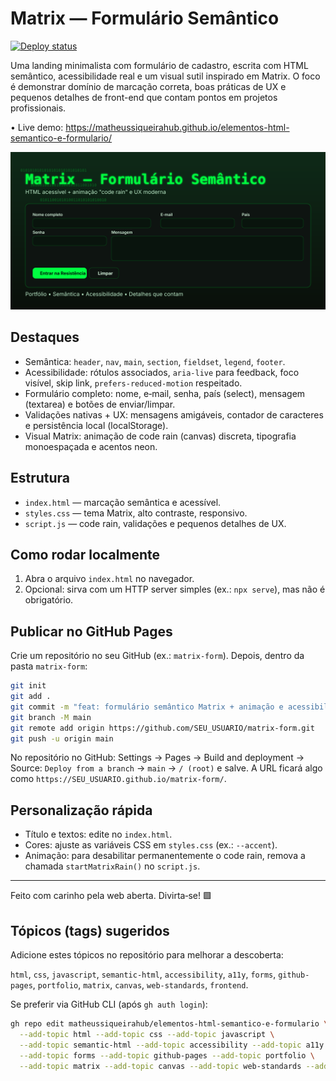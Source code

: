 # Matrix — Formulário Semântico

[![Deploy status](https://github.com/matheussiqueirahub/elementos-html-semantico-e-formulario/actions/workflows/deploy-pages.yml/badge.svg?branch=main)](https://github.com/matheussiqueirahub/elementos-html-semantico-e-formulario/actions/workflows/deploy-pages.yml)

Uma landing minimalista com formulário de cadastro, escrita com HTML semântico, acessibilidade real e um visual sutil inspirado em Matrix. O foco é demonstrar domínio de marcação correta, boas práticas de UX e pequenos detalhes de front-end que contam pontos em projetos profissionais.

• Live demo: https://matheussiqueirahub.github.io/elementos-html-semantico-e-formulario/

![Prévia do projeto](./assets/preview.svg)

## Destaques

- Semântica: `header`, `nav`, `main`, `section`, `fieldset`, `legend`, `footer`.
- Acessibilidade: rótulos associados, `aria-live` para feedback, foco visível, skip link, `prefers-reduced-motion` respeitado.
- Formulário completo: nome, e‑mail, senha, país (select), mensagem (textarea) e botões de enviar/limpar.
- Validações nativas + UX: mensagens amigáveis, contador de caracteres e persistência local (localStorage).
- Visual Matrix: animação de code rain (canvas) discreta, tipografia monoespaçada e acentos neon.

## Estrutura

- `index.html` — marcação semântica e acessível.
- `styles.css` — tema Matrix, alto contraste, responsivo.
- `script.js` — code rain, validações e pequenos detalhes de UX.

## Como rodar localmente

1. Abra o arquivo `index.html` no navegador.
2. Opcional: sirva com um HTTP server simples (ex.: `npx serve`), mas não é obrigatório.

## Publicar no GitHub Pages

Crie um repositório no seu GitHub (ex.: `matrix-form`). Depois, dentro da pasta `matrix-form`:

```bash
git init
git add .
git commit -m "feat: formulário semântico Matrix + animação e acessibilidade"
git branch -M main
git remote add origin https://github.com/SEU_USUARIO/matrix-form.git
git push -u origin main
```

No repositório no GitHub: Settings → Pages → Build and deployment → Source: `Deploy from a branch` → `main` → `/ (root)` e salve. A URL ficará algo como `https://SEU_USUARIO.github.io/matrix-form/`.

## Personalização rápida

- Título e textos: edite no `index.html`.
- Cores: ajuste as variáveis CSS em `styles.css` (ex.: `--accent`).
- Animação: para desabilitar permanentemente o code rain, remova a chamada `startMatrixRain()` no `script.js`.

---

Feito com carinho pela web aberta. Divirta‑se! 🟩

## Tópicos (tags) sugeridos

Adicione estes tópicos no repositório para melhorar a descoberta:

`html`, `css`, `javascript`, `semantic-html`, `accessibility`, `a11y`, `forms`, `github-pages`, `portfolio`, `matrix`, `canvas`, `web-standards`, `frontend`.

Se preferir via GitHub CLI (após `gh auth login`):

```bash
gh repo edit matheussiqueirahub/elementos-html-semantico-e-formulario \
  --add-topic html --add-topic css --add-topic javascript \
  --add-topic semantic-html --add-topic accessibility --add-topic a11y \
  --add-topic forms --add-topic github-pages --add-topic portfolio \
  --add-topic matrix --add-topic canvas --add-topic web-standards --add-topic frontend
```

